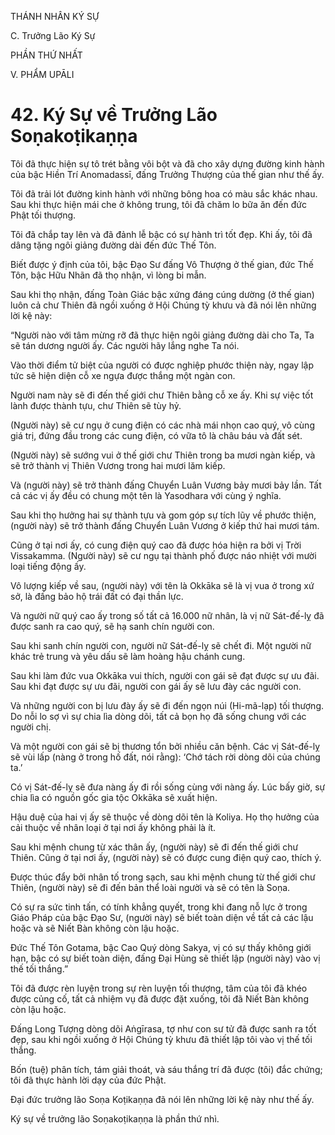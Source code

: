 THÁNH NHÂN KÝ SỰ

C. Trưởng Lão Ký Sự

PHẦN THỨ NHẤT

V. PHẨM UPĀLI

# 42. Ký Sự về Trưởng Lão Soṇakoṭikaṇṇa

Tôi đã thực hiện sự tô trét bằng vôi bột và đã cho xây dựng đường kinh hành của bậc Hiền Trí Anomadassī, đấng Trưởng Thượng của thế gian như thế ấy.

Tôi đã trải lót đường kinh hành với những bông hoa có màu sắc khác nhau. Sau khi thực hiện mái che ở không trung, tôi đã chăm lo bữa ăn đến đức Phật tối thượng.

Tôi đã chắp tay lên và đã đảnh lễ bậc có sự hành trì tốt đẹp. Khi ấy, tôi đã dâng tặng ngôi giảng đường dài đến đức Thế Tôn.

Biết được ý định của tôi, bậc Đạo Sư đấng Vô Thượng ở thế gian, đức Thế Tôn, bậc Hữu Nhãn đã thọ nhận, vì lòng bi mẫn.

Sau khi thọ nhận, đấng Toàn Giác bậc xứng đáng cúng dường (ở thế gian) luôn cả chư Thiên đã ngồi xuống ở Hội Chúng tỳ khưu và đã nói lên những lời kệ này:

“Người nào với tâm mừng rỡ đã thực hiện ngôi giảng đường dài cho Ta, Ta sẽ tán dương người ấy. Các người hãy lắng nghe Ta nói.

Vào thời điểm tử biệt của người có được nghiệp phước thiện này, ngay lập tức sẽ hiện diện cỗ xe ngựa được thắng một ngàn con.

Người nam này sẽ đi đến thế giới chư Thiên bằng cỗ xe ấy. Khi sự việc tốt lành được thành tựu, chư Thiên sẽ tùy hỷ.

(Người này) sẽ cư ngụ ở cung điện có các nhà mái nhọn cao quý, vô cùng giá trị, đứng đầu trong các cung điện, có vữa tô là châu báu và đất sét.

(Người này) sẽ sướng vui ở thế giới chư Thiên trong ba mươi ngàn kiếp, và sẽ trở thành vị Thiên Vương trong hai mươi lăm kiếp.

Và (người này) sẽ trở thành đấng Chuyển Luân Vương bảy mươi bảy lần. Tất cả các vị ấy đều có chung một tên là Yasodhara với cùng ý nghĩa.

Sau khi thọ hưởng hai sự thành tựu và gom góp sự tích lũy về phước thiện, (người này) sẽ trở thành đấng Chuyển Luân Vương ở kiếp thứ hai mươi tám.

Cũng ở tại nơi ấy, có cung điện quý cao đã được hóa hiện ra bởi vị Trời Vissakamma. (Người này) sẽ cư ngụ tại thành phố được náo nhiệt với mười loại tiếng động ấy.

Vô lượng kiếp về sau, (người này) với tên là Okkāka sẽ là vị vua ở trong xứ sở, là đấng bảo hộ trái đất có đại thần lực.

Và người nữ quý cao ấy trong số tất cả 16.000 nữ nhân, là vị nữ Sát-đế-lỵ đã được sanh ra cao quý, sẽ hạ sanh chín người con.

Sau khi sanh chín người con, người nữ Sát-đế-lỵ sẽ chết đi. Một người nữ khác trẻ trung và yêu dấu sẽ làm hoàng hậu chánh cung.

Sau khi làm đức vua Okkāka vui thích, người con gái sẽ đạt được sự ưu đãi. Sau khi đạt được sự ưu đãi, người con gái ấy sẽ lưu đày các người con.

Và những người con bị lưu đày ấy sẽ đi đến ngọn núi (Hi-mã-lạp) tối thượng. Do nỗi lo sợ vì sự chia lìa dòng dõi, tất cả bọn họ đã sống chung với các người chị.

Và một người con gái sẽ bị thương tổn bởi nhiều căn bệnh. Các vị Sát-đế-lỵ sẽ vùi lấp (nàng ở trong hố đất, nói rằng): ‘Chớ tách rời dòng dõi của chúng ta.’

Có vị Sát-đế-lỵ sẽ đưa nàng ấy đi rồi sống cùng với nàng ấy. Lúc bấy giờ, sự chia lìa có nguồn gốc gia tộc Okkāka sẽ xuất hiện.

Hậu duệ của hai vị ấy sẽ thuộc về dòng dõi tên là Koliya. Họ thọ hưởng của cải thuộc về nhân loại ở tại nơi ấy không phải là ít.

Sau khi mệnh chung từ xác thân ấy, (người này) sẽ đi đến thế giới chư Thiên. Cũng ở tại nơi ấy, (người này) sẽ có được cung điện quý cao, thích ý.

Được thúc đẩy bởi nhân tố trong sạch, sau khi mệnh chung từ thế giới chư Thiên, (người này) sẽ đi đến bản thể loài người và sẽ có tên là Soṇa.

Có sự ra sức tinh tấn, có tính khẳng quyết, trong khi đang nỗ lực ở trong Giáo Pháp của bậc Đạo Sư, (người này) sẽ biết toàn diện về tất cả các lậu hoặc và sẽ Niết Bàn không còn lậu hoặc.

Đức Thế Tôn Gotama, bậc Cao Quý dòng Sakya, vị có sự thấy không giới hạn, bậc có sự biết toàn diện, đấng Đại Hùng sẽ thiết lập (người này) vào vị thế tối thắng.”

Tôi đã được rèn luyện trong sự rèn luyện tối thượng, tâm của tôi đã khéo được củng cố, tất cả nhiệm vụ đã được đặt xuống, tôi đã Niết Bàn không còn lậu hoặc.

Đấng Long Tượng dòng dõi Aṅgīrasa, tợ như con sư tử đã được sanh ra tốt đẹp, sau khi ngồi xuống ở Hội Chúng tỳ khưu đã thiết lập tôi vào vị thế tối thắng.

Bốn (tuệ) phân tích, tám giải thoát, và sáu thắng trí đã được (tôi) đắc chứng; tôi đã thực hành lời dạy của đức Phật.

Đại đức trưởng lão Soṇa Koṭikaṇṇa đã nói lên những lời kệ này như thế ấy.

Ký sự về trưởng lão Soṇakoṭikaṇṇa là phần thứ nhì.
